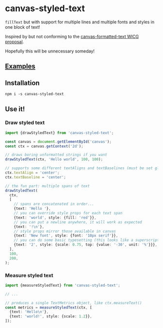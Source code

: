 # canvas-styled-text

`fillText` but with support for multiple lines and multiple fonts and styles in one block of text!

Inspired by but not conforming to the [canvas-formatted-text WICG proposal](https://github.com/WICG/canvas-formatted-text).

Hopefully this will be unnecessary someday!

## [Examples](https://loganzartman.github.io/canvas-styled-text)

## Installation

`npm i -s canvas-styled-text`

## Use it!

### Draw styled text

```typescript
import {drawStyledText} from 'canvas-styled-text';

const canvas = document.getElementById('canvas');
const ctx = canvas.getContext('2d');

// draws boring unformatted strings if you want
drawStyledText(ctx, 'Hello world', 100, 100);

// supports some different textAligns and textBaselines (must be set globally)
ctx.textAlign = 'center';
ctx.textBaseline = 'center';

// the fun part: multiple spans of text
drawStyledText(
  ctx,
  [
    // spans are concatenated in order...
    {text: 'Hello '},
    // you can override style props for each text span
    {text: 'world', style: {fill: 'red'}},
    // you can put a newline anywhere, it will work as expected
    {text: '!\n'},
    // style props mirror those available in canvas
    {text: 'New font', style: {font: '10px serif'}},
    // you can do some basic typesetting (this looks like a superscript)
    {text: '2', style: {scale: 0.75, top: {value: '-30', unit: '%'}}},
  ],
  100,
  200,
);
```

### Measure styled text

```typescript
import {measureStyledText} from 'canvas-styled-text';

// ...

// produces a single TextMetrics object, like ctx.measureText()
const metrics = measureStyledText(ctx, [
  {text: 'Hello\n'},
  {text: 'world!', style: {scale: 1.2}},
]);
```
